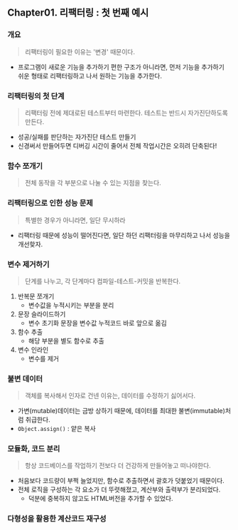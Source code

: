 ## Chapter01. 리팩터링 : 첫 번째 예시

### 개요

> 리팩터링이 필요한 이유는 '변경' 때문이다.

- 프로그램이 새로운 기능을 추가하기 편한 구조가 아니라면, 먼저 기능을 추가하기 쉬운 형태로 리팩터링하고 나서 원하는 기능을 추가한다.

### 리팩터링의 첫 단계

> 리팩터링 전에 제대로된 테스트부터 마련한다. 테스트는 반드시 자가진단하도록 만든다.

- 성공/실패를 판단하는 자가진단 테스트 만들기
- 신경써서 만들어두면 디버깅 시간이 줄어서 전체 작업시간은 오히려 단축된다!

### 함수 쪼개기

> 전체 동작을 각 부분으로 나눌 수 있는 지점을 찾는다.

### 리팩터링으로 인한 성능 문제

> 특별한 경우가 아니라면, 일단 무시하라

- 리팩터링 때문에 성능이 떨어진다면, 일단 하던 리팩터링을 마무리하고 나서 성능을 개선핮자.

### 변수 제거하기

> 단계를 나누고, 각 단계마다 컴파일-테스트-커밋을 반복한다.

1. 반복문 쪼개기
   - 변수값을 누적시키는 부분을 분리
2. 문장 슬라이드하기
   - 변수 초기화 문장을 변수값 누적코드 바로 앞으로 옮김
3. 함수 추출
   - 해당 부분을 별도 함수로 추출
4. 변수 인라인
   - 변수를 제거

### 불변 데이터

> 객체를 복사해서 인자로 건넨 이유는, 데이터를 수정하기 싫어서다.

- 가변(mutable)데이터는 금방 상하기 때문에, 데이터를 최대한 불변(immutable)처럼 취급한다.
- `Object.assign()` : 얕은 복사

### 모듈화, 코드 분리

> 항상 코드베이스를 작업하기 전보다 더 건강하게 만들어놓고 떠나야한다.

- 처음보다 코드량이 부쩍 늘었지만, 함수로 추출하면서 괄호가 덧붙었기 때문이다.
- 전체 로직을 구성하는 각 요소가 더 뚜렷해졌고, 계산부와 출력부가 분리되었다.
  - 덕분에 중복하지 않고도 HTML버전을 추가할 수 있었다.

### 다형성을 활용한 계산코드 재구성
